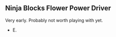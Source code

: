 Ninja Blocks Flower Power Driver
-------------------------

Very early. Probably not worth playing with yet.

- E.
